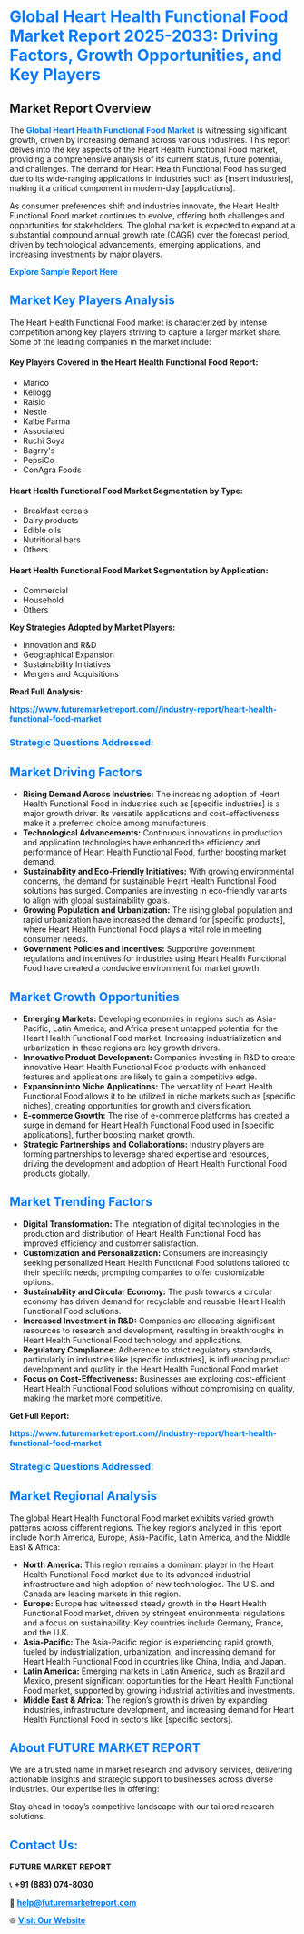 <h1 style="color: #007BFF;">Global Heart Health Functional Food Market Report 2025-2033: Driving Factors, Growth Opportunities, and Key Players</h1>

<section id="overview">
<h2>Market Report Overview</h2>
<p>The <a href="https://www.futuremarketreport.com//industry-report/heart-health-functional-food-market" style="color: #007BFF; text-decoration: none;"><strong>Global Heart Health Functional Food Market</strong></a> is witnessing significant growth, driven by increasing demand across various industries. This report delves into the key aspects of the Heart Health Functional Food market, providing a comprehensive analysis of its current status, future potential, and challenges. The demand for Heart Health Functional Food has surged due to its wide-ranging applications in industries such as [insert industries], making it a critical component in modern-day [applications].</p>
<p>As consumer preferences shift and industries innovate, the Heart Health Functional Food market continues to evolve, offering both challenges and opportunities for stakeholders. The global market is expected to expand at a substantial compound annual growth rate (CAGR) over the forecast period, driven by technological advancements, emerging applications, and increasing investments by major players.</p>
</section>

<section id="overview">
<p><a href="https://www.futuremarketreport.com//request-sample/reportId=54379" style="color: #007BFF; text-decoration: none;"><strong>Explore Sample Report Here</strong></a></p>
</section>

<section id="key-players">
<h2 style="color: #007BFF;">Market Key Players Analysis</h2>
<p>The Heart Health Functional Food market is characterized by intense competition among key players striving to capture a larger market share. Some of the leading companies in the market include:</p>
<h4>Key Players Covered in the Heart Health Functional Food Report:</h4>
<ul><li>Marico</li><li>Kellogg</li><li>Raisio</li><li>Nestle</li><li>Kalbe Farma</li><li>Associated</li><li>Ruchi Soya</li><li>Bagrry&#039;s</li><li>PepsiCo</li><li>ConAgra Foods</li></ul>
<h4>Heart Health Functional Food Market Segmentation by Type:</h4>
<ul><li>Breakfast cereals</li><li>Dairy products</li><li>Edible oils</li><li>Nutritional bars</li><li>Others</li></ul>

<h4>Heart Health Functional Food Market Segmentation by Application:</h4>
<ul><li>Commercial</li><li>Household</li><li>Others</li></ul>
<p><strong>Key Strategies Adopted by Market Players:</strong></p>
<ul>
<li>Innovation and R&D</li>
<li>Geographical Expansion</li>
<li>Sustainability Initiatives</li>
<li>Mergers and Acquisitions</li>
</ul>
</section>

<section>
<p><strong>Read Full Analysis: </strong></p><a href="https://www.futuremarketreport.com//industry-report/heart-health-functional-food-market" style="color: #007BFF; text-decoration: none;"><strong>https://www.futuremarketreport.com//industry-report/heart-health-functional-food-market</strong></a>
<h3 style="color: #007BFF;">Strategic Questions Addressed:</h3>
</section>

<section id="driving-factors">
<h2 style="color: #007BFF;">Market Driving Factors</h2>
<ul>
<li><strong>Rising Demand Across Industries:</strong> The increasing adoption of Heart Health Functional Food in industries such as [specific industries] is a major growth driver. Its versatile applications and cost-effectiveness make it a preferred choice among manufacturers.</li>
<li><strong>Technological Advancements:</strong> Continuous innovations in production and application technologies have enhanced the efficiency and performance of Heart Health Functional Food, further boosting market demand.</li>
<li><strong>Sustainability and Eco-Friendly Initiatives:</strong> With growing environmental concerns, the demand for sustainable Heart Health Functional Food solutions has surged. Companies are investing in eco-friendly variants to align with global sustainability goals.</li>
<li><strong>Growing Population and Urbanization:</strong> The rising global population and rapid urbanization have increased the demand for [specific products], where Heart Health Functional Food plays a vital role in meeting consumer needs.</li>
<li><strong>Government Policies and Incentives:</strong> Supportive government regulations and incentives for industries using Heart Health Functional Food have created a conducive environment for market growth.</li>
</ul>
</section>

<section id="growth-opportunities">
<h2 style="color: #007BFF;">Market Growth Opportunities</h2>
<ul>
<li><strong>Emerging Markets:</strong> Developing economies in regions such as Asia-Pacific, Latin America, and Africa present untapped potential for the Heart Health Functional Food market. Increasing industrialization and urbanization in these regions are key growth drivers.</li>
<li><strong>Innovative Product Development:</strong> Companies investing in R&D to create innovative Heart Health Functional Food products with enhanced features and applications are likely to gain a competitive edge.</li>
<li><strong>Expansion into Niche Applications:</strong> The versatility of Heart Health Functional Food allows it to be utilized in niche markets such as [specific niches], creating opportunities for growth and diversification.</li>
<li><strong>E-commerce Growth:</strong> The rise of e-commerce platforms has created a surge in demand for Heart Health Functional Food used in [specific applications], further boosting market growth.</li>
<li><strong>Strategic Partnerships and Collaborations:</strong> Industry players are forming partnerships to leverage shared expertise and resources, driving the development and adoption of Heart Health Functional Food products globally.</li>
</ul>
</section>

<section id="trending-factors">
<h2 style="color: #007BFF;">Market Trending Factors</h2>
<ul>
<li><strong>Digital Transformation:</strong> The integration of digital technologies in the production and distribution of Heart Health Functional Food has improved efficiency and customer satisfaction.</li>
<li><strong>Customization and Personalization:</strong> Consumers are increasingly seeking personalized Heart Health Functional Food solutions tailored to their specific needs, prompting companies to offer customizable options.</li>
<li><strong>Sustainability and Circular Economy:</strong> The push towards a circular economy has driven demand for recyclable and reusable Heart Health Functional Food solutions.</li>
<li><strong>Increased Investment in R&D:</strong> Companies are allocating significant resources to research and development, resulting in breakthroughs in Heart Health Functional Food technology and applications.</li>
<li><strong>Regulatory Compliance:</strong> Adherence to strict regulatory standards, particularly in industries like [specific industries], is influencing product development and quality in the Heart Health Functional Food market.</li>
<li><strong>Focus on Cost-Effectiveness:</strong> Businesses are exploring cost-efficient Heart Health Functional Food solutions without compromising on quality, making the market more competitive.</li>
</ul>
</section>

<section>
<p><strong>Get Full Report: </strong></p><a href="https://www.futuremarketreport.com//industry-report/heart-health-functional-food-market" style="color: #007BFF; text-decoration: none;"><strong>https://www.futuremarketreport.com//industry-report/heart-health-functional-food-market</strong></a>
<h3 style="color: #007BFF;">Strategic Questions Addressed:</h3>
</section>


<section id="regional-analysis">
<h2 style="color: #007BFF;">Market Regional Analysis</h2>
<p>The global Heart Health Functional Food market exhibits varied growth patterns across different regions. The key regions analyzed in this report include North America, Europe, Asia-Pacific, Latin America, and the Middle East & Africa:</p>
<ul>
<li><strong>North America:</strong> This region remains a dominant player in the Heart Health Functional Food market due to its advanced industrial infrastructure and high adoption of new technologies. The U.S. and Canada are leading markets in this region.</li>
<li><strong>Europe:</strong> Europe has witnessed steady growth in the Heart Health Functional Food market, driven by stringent environmental regulations and a focus on sustainability. Key countries include Germany, France, and the U.K.</li>
<li><strong>Asia-Pacific:</strong> The Asia-Pacific region is experiencing rapid growth, fueled by industrialization, urbanization, and increasing demand for Heart Health Functional Food in countries like China, India, and Japan.</li>
<li><strong>Latin America:</strong> Emerging markets in Latin America, such as Brazil and Mexico, present significant opportunities for the Heart Health Functional Food market, supported by growing industrial activities and investments.</li>
<li><strong>Middle East & Africa:</strong> The region’s growth is driven by expanding industries, infrastructure development, and increasing demand for Heart Health Functional Food in sectors like [specific sectors].</li>
</ul>
</section>

<footer>
<h2 style="color: #007BFF;">About FUTURE MARKET REPORT</h2>
<p>We are a trusted name in market research and advisory services, delivering actionable insights and strategic support to businesses across diverse industries. Our expertise lies in offering:</p>

<p>Stay ahead in today’s competitive landscape with our tailored research solutions.</p>

<h2 style="color: #007BFF;">Contact Us:</h2>
<p><strong>FUTURE MARKET REPORT</strong></p>
<p>📞 <strong>+91 (883) 074-8030</strong></p>
<p>📧 <strong><a href="mailto:help@futuremarketreport.com" style="color: #007BFF;">help@futuremarketreport.com</a></strong></p>
<p>🌐 <strong><a href="https://www.futuremarketreport.com/" style="color: #007BFF;">Visit Our Website</a></strong></p>
</footer>